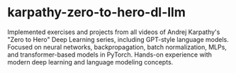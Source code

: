 # karpathy-zero-to-hero-dl-llm
Implemented exercises and projects from all videos of Andrej Karpathy's "Zero to Hero" Deep Learning series, including GPT-style language models. Focused on neural networks, backpropagation, batch normalization, MLPs, and transformer-based models in PyTorch. Hands-on experience with modern deep learning and language modeling concepts.
